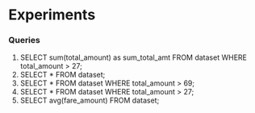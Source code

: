# Experiments

### Queries

1. SELECT sum(total_amount) as sum_total_amt FROM dataset WHERE total_amount > 27;
2. SELECT * FROM dataset;
3. SELECT * FROM dataset WHERE total_amount > 69;
4. SELECT * FROM dataset WHERE total_amount > 27;
5. SELECT avg(fare_amount) FROM dataset;

